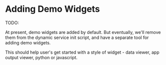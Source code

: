 # Adding Demo Widgets

TODO:

At present, demo widgets are added by default. But eventually, we'll remove them from
the dynamic service init script, and have a separate tool for adding demo widgets.

This should help user's get started with a style of widget - data viewer, app output
viewer, python or javascript.
